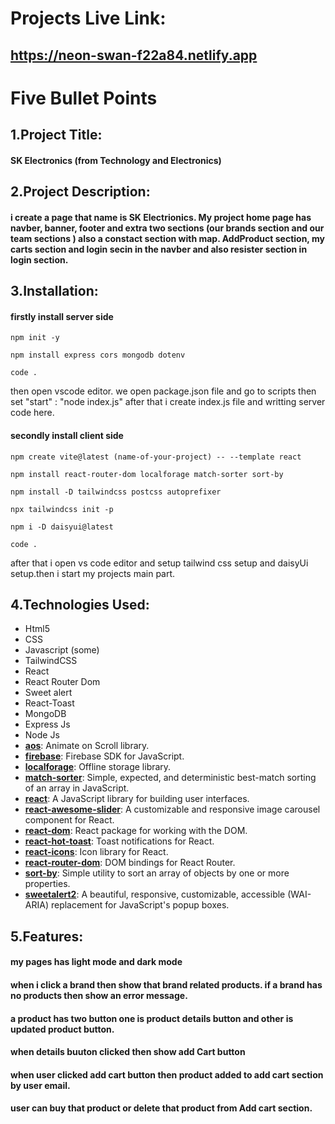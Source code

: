 # Projects Live Link: 
## https://neon-swan-f22a84.netlify.app


# Five  Bullet Points

## 1.Project Title:
#### SK Electronics (from Technology and Electronics)

## 2.Project Description:
#### i create a page that name is SK Electrionics. My project home page has navber, banner, footer and extra two sections (our brands section and our team sections ) also a constact section with map. AddProduct section, my carts section and login secin in the navber and also resister section in login section.

## 3.Installation:
#### firstly install server side 
<div class="mockup-code">
  <pre data-prefix="$"><code>npm init -y</code></pre>
  <pre data-prefix="$"><code>npm install express cors mongodb dotenv</code></pre>
  <pre data-prefix="$"><code>code .</code></pre>
</div>

then open vscode editor. we open package.json file and go to scripts then set "start" : "node index.js"
after that i create index.js file and writting server code here.

#### secondly install client side 
<div class="mockup-code">
  <pre data-prefix="$"><code>npm create vite@latest (name-of-your-project) -- --template react</code></pre>
  <pre data-prefix="$"><code>npm install react-router-dom localforage match-sorter sort-by</code></pre>
  <pre data-prefix="$"><code>npm install -D tailwindcss postcss autoprefixer</code></pre>
  <pre data-prefix="$"><code>npx tailwindcss init -p</code></pre>
  <pre data-prefix="$"><code>npm i -D daisyui@latest</code></pre>
  <pre data-prefix="$"><code>code .</code></pre>
</div>

after that i open vs code editor and setup tailwind css setup and daisyUi setup.then i start my projects main part.


## 4.Technologies Used:
- Html5
- CSS 
- Javascript (some) 
- TailwindCSS 
- React 
- React Router Dom
- Sweet alert
- React-Toast
- MongoDB
- Express Js
- Node Js
- **[aos](https://www.npmjs.com/package/aos)**: Animate on Scroll library.
- **[firebase](https://www.npmjs.com/package/firebase)**: Firebase SDK for JavaScript.
- **[localforage](https://www.npmjs.com/package/localforage)**: Offline storage library.
- **[match-sorter](https://www.npmjs.com/package/match-sorter)**: Simple, expected, and deterministic best-match sorting of an array in JavaScript.
- **[react](https://www.npmjs.com/package/react)**: A JavaScript library for building user interfaces.
- **[react-awesome-slider](https://www.npmjs.com/package/react-awesome-slider)**: A customizable and responsive image carousel component for React.
- **[react-dom](https://www.npmjs.com/package/react-dom)**: React package for working with the DOM.
- **[react-hot-toast](https://www.npmjs.com/package/react-hot-toast)**: Toast notifications for React.
- **[react-icons](https://www.npmjs.com/package/react-icons)**: Icon library for React.
- **[react-router-dom](https://www.npmjs.com/package/react-router-dom)**: DOM bindings for React Router.
- **[sort-by](https://www.npmjs.com/package/sort-by)**: Simple utility to sort an array of objects by one or more properties.
- **[sweetalert2](https://www.npmjs.com/package/sweetalert2)**: A beautiful, responsive, customizable, accessible (WAI-ARIA) replacement for JavaScript's popup boxes.




## 5.Features:
#### my pages has light mode and dark mode
#### when i click a brand then show that brand related products. if a brand has no products then show an error message. 
#### a product has two button one is product details button and other is updated product button.
#### when details buuton clicked then show add Cart button 
#### when user clicked add cart button  then product added to add cart section by user email.
#### user can buy that product or delete that product from Add cart section.
